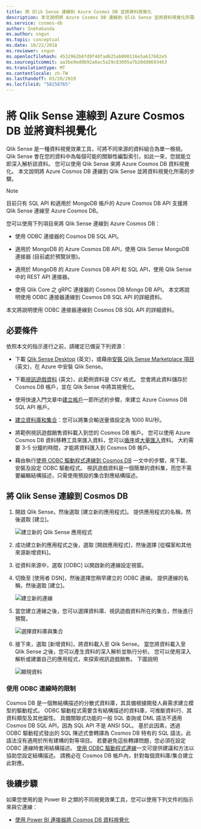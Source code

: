 ```yaml
---
title: 將 Qlik Sense 連線到 Azure Cosmos DB 並將資料視覺化
description: 本文說明將 Azure Cosmos DB 連線到 Qlik Sense 並將資料視覺化所需的步驟。
ms.service: cosmos-db
author: SnehaGunda
ms.author: sngun
ms.topic: conceptual
ms.date: 10/22/2018
ms.reviewer: sngun
ms.openlocfilehash: 4532962b6fd9f40fad625ab000116e5a617682e5
ms.sourcegitcommit: aa3be9ed0b92a0ac5a29c83095a7b20dd0693463
ms.translationtype: MT
ms.contentlocale: zh-TW
ms.lasthandoff: 03/20/2019
ms.locfileid: "58258765"
---
```

# <a name="connect-qlik-sense-to-azure-cosmos-db-and-visualize-your-data"></a>將 Qlik Sense 連線到 Azure Cosmos DB 並將資料視覺化

Qlik Sense 是一種資料視覺效果工具，可將不同來源的資料組合為單一檢視。 Qlik Sense 會在您的資料中為每個可能的關聯性編製索引，如此一來，您就能立即深入解析該資料。 您可以使用 Qlik Sense 來將 Azure Cosmos DB 資料視覺化。 本文說明將 Azure Cosmos DB 連線到 Qlik Sense 並將資料視覺化所需的步驟。 

> [!NOTE]
> 目前只有 SQL API 和適用於 MongoDB 帳戶的 Azure Cosmos DB API 支援將 Qlik Sense 連線至 Azure Cosmos DB。

您可以使用下列項目來將 Qlik Sense 連線到 Azure Cosmos DB：

* 使用 ODBC 連接器的 Cosmos DB SQL API。

* 適用於 MongoDB 的 Azure Cosmos DB API，使用 Qlik Sense MongoDB 連接器 (目前處於預覽狀態)。

* 適用於 MongoDB 的 Azure Cosmos DB API 和 SQL API，使用 Qlik Sense 中的 REST API 連接器。

* 使用 Qlik Core 之 gRPC 連接器的 Cosmos DB Mongo DB API。
本文將說明使用 ODBC 連接器連線到 Cosmos DB SQL API 的詳細資料。

本文將說明使用 ODBC 連接器連線到 Cosmos DB SQL API 的詳細資料。

## <a name="prerequisites"></a>必要條件

依照本文的指示進行之前，請確定已備妥下列資源：

* 下載 [Qlik Sense Desktop](https://www.qlik.com/us/try-or-buy/download-qlik-sense) \(英文\)，或藉由[安裝 Qlik Sense Marketplace 項目](https://azuremarketplace.microsoft.com/marketplace/apps/qlik.qlik-sense) \(英文\)，在 Azure 中安裝 Qlik Sense。

* 下載[視訊遊戲資料](https://www.kaggle.com/gregorut/videogamesales) \(英文\)，此範例資料是 CSV 格式。 您會將此資料儲存於 Cosmos DB 帳戶，並在 Qlik Sense 中將其視覺化。

* 使用快速入門文章中[建立帳戶](create-sql-api-dotnet.md#create-account)一節所述的步驟，來建立 Azure Cosmos DB SQL API 帳戶。

* [建立資料庫和集合](create-sql-api-dotnet.md#create-collection-database)：您可以將集合輸送量值設定為 1000 RU/秒。 

* 將範例視訊遊戲銷售資料載入到您的 Cosmos DB 帳戶。 您可以使用 Azure Cosmos DB 資料移轉工具來匯入資料，您可以[循序](import-data.md#SQLSeqTarget)或[大量匯入](import-data.md#SQLBulkTarget)資料。 大約需要 3-5 分鐘的時間，才能將資料匯入到 Cosmos DB 帳戶。

* 藉由執行[使用 ODBC 驅動程式連線到 Cosmos DB](odbc-driver.md) 一文中的步驟，來下載、安裝及設定 ODBC 驅動程式。 視訊遊戲資料是一個簡單的資料集，而您不需要編輯結構描述，只需使用預設的集合對應結構描述。

## <a name="connect-qlik-sense-to-cosmos-db"></a>將 Qlik Sense 連線到 Cosmos DB

1. 開啟 Qlik Sense，然後選取 [建立新的應用程式]。 提供應用程式的名稱，然後選取 [建立]。

   ![建立新的 Qlik Sense 應用程式](./media/visualize-qlik-sense/create-new-qlik-sense-app.png)

2. 成功建立新的應用程式之後，選取 [開啟應用程式]，然後選擇 [從檔案和其他來源新增資料]。 

3. 從資料來源中，選取 [ODBC] 以開啟新的連線設定視窗。 

4. 切換至 [使用者 DSN]，然後選擇您稍早建立的 ODBC 連線。 提供連線的名稱，然後選取 [建立]。 

   ![建立新的連線](./media/visualize-qlik-sense/create-new-connection.png)

5. 當您建立連線之後，您可以選擇資料庫、視訊遊戲資料所在的集合，然後進行預覽。

   ![選擇資料庫與集合](./media/visualize-qlik-sense/choose-database-and-collection.png) 

6. 接下來，選取 [新增資料]，將資料載入至 Qlik Sense。 當您將資料載入至 Qlik Sense 之後，您可以產生資料的深入解析並執行分析。 您可以使用深入解析或建置自己的應用程式，來探索視訊遊戲銷售。 下圖說明 

   ![顯現資料](./media/visualize-qlik-sense/visualize-data.png)

### <a name="limitations-when-connecting-with-odbc"></a>使用 ODBC 連線時的限制 

Cosmos DB 是一個無結構描述的分散式資料庫，其具備根據開發人員需求建立模型的驅動程式。 ODBC 驅動程式需要含有結構描述的資料庫，可推斷資料行、其資料類型及其他屬性。 具備關聯式功能的一般 SQL 查詢或 DML 語法不適用 Cosmos DB SQL API，因為 SQL API 不是 ANSI SQL。 基於此因素，透過 ODBC 驅動程式發出的 SQL 陳述式會轉譯為 Cosmos DB 特有的 SQL 語法，此語法沒有適用於所有建構的對等項目。 若要避免這些轉譯問題，您必須在設定 ODBC 連線時套用結構描述。 [使用 ODBC 驅動程式連線](odbc-driver.md)一文可提供建議和方法以協助您設定結構描述。 請務必在 Cosmos DB 帳戶內，針對每個資料庫/集合建立此對應。

## <a name="next-steps"></a>後續步驟

如果您使用的是 Power BI 之類的不同視覺效果工具，您可以使用下列文件的指示來與它連線：

* [使用 Power BI 連接器將 Cosmos DB 資料視覺化](powerbi-visualize.md)
